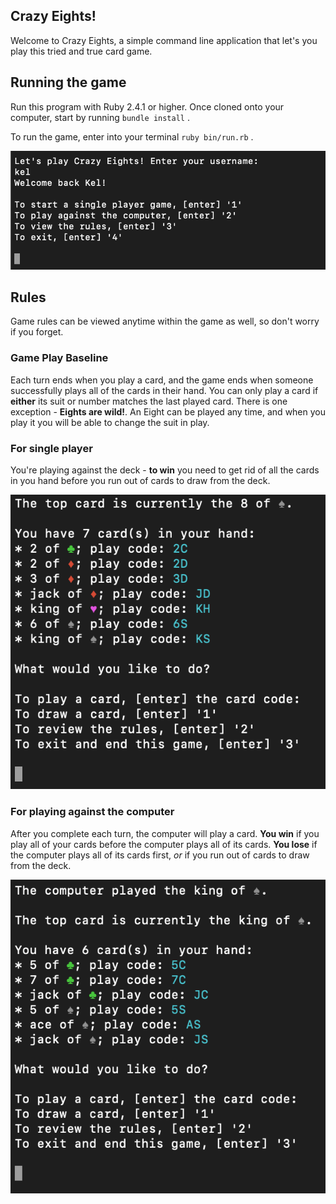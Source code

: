 Crazy Eights!
---

Welcome to Crazy Eights, a simple command line application that let's you play this tried and true card game.

## Running the game

Run this program with Ruby 2.4.1 or higher. Once cloned onto your computer, start by running `bundle install` .

To run the game, enter into your terminal `ruby bin/run.rb` .

![Start Screen](images/start_screen.png)

## Rules

Game rules can be viewed anytime within the game as well, so don't worry if you forget.

### Game Play Baseline

Each turn ends when you play a card, and the game ends when someone successfully plays all of the cards in their hand. You can only play a card if **either** its suit or number matches the last played card. There is one exception - **Eights are wild!**. An Eight can be played any time, and when you play it you will be able to change the suit in play.

### For single player
 
You're playing against the deck - **to win** you need to get rid of all the cards in you hand before you run out of cards to draw from the deck.

![Single Player screen](images/single_player.png)

### For playing against the computer

After you complete each turn, the computer will play a card. **You win** if you play all of your cards before the computer plays all of its cards. **You lose** if the computer plays all of its cards first, _or_ if you run out of cards to draw from the deck.

![Playing against computer display](images/against_computer.png)